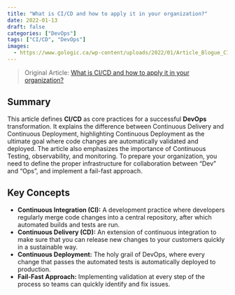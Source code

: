 ```yaml
---
title: "What is CI/CD and how to apply it in your organization?"
date: 2022-01-13
draft: false
categories: ["DevOps"]
tags: ["CI/CD", "DevOps"]
images:
  - https://www.gologic.ca/wp-content/uploads/2022/01/Article_Blogue_CICD_Application_Organisation.png.webp
---
```


> Original Article: [What is CI/CD and how to apply it in your organization?](https://www.gologic.ca/en/what-is-ci-cd-and-how-to-apply-it-in-your-organization/)

## Summary

This article defines **CI/CD** as core practices for a successful **DevOps** transformation. It explains the difference between Continuous Delivery and Continuous Deployment, highlighting Continuous Deployment as the ultimate goal where code changes are automatically validated and deployed. The article also emphasizes the importance of Continuous Testing, observability, and monitoring. To prepare your organization, you need to define the proper infrastructure for collaboration between “Dev” and “Ops”, and implement a fail-fast approach.

## Key Concepts

*   **Continuous Integration (CI):** A development practice where developers regularly merge code changes into a central repository, after which automated builds and tests are run.
*   **Continuous Delivery (CD):** An extension of continuous integration to make sure that you can release new changes to your customers quickly in a sustainable way.
*   **Continuous Deployment:** The holy grail of DevOps, where every change that passes the automated tests is automatically deployed to production.
*   **Fail-Fast Approach:** Implementing validation at every step of the process so teams can quickly identify and fix issues.

